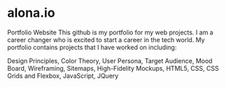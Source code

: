 # alona.io
Portfolio Website
This github is my portfolio for my web projects. I am a career changer who is excited to start a career in the tech world. 
My portfolio contains projects that I have worked on including:

Design Principles,
Color Theory,
User Persona,
Target Audience,
Mood Board,
Wireframing,
Sitemaps,
High-Fidelity Mockups,
HTML5,
CSS,
CSS Grids and Flexbox,
JavaScript,
JQuery
